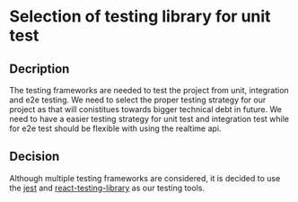 # Selection of testing library for unit test

## Decription

The testing frameworks are needed to test the project from unit, integration and e2e testing. We need to select the proper testing strategy for our project as that will conistitues  towards bigger technical debt in future. We need to have a easier testing strategy for unit test and integration test while for e2e test should be flexible with using the realtime api. 

## Decision
 
Although multiple testing frameworks are considered, it is decided to use the [jest](https://jestjs.io/) and [react-testing-library](https://testing-library.com/docs/react-testing-library/intro/) as our testing tools.

